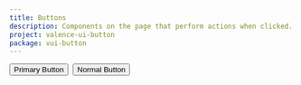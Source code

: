 ```yaml
---
title: Buttons
description: Components on the page that perform actions when clicked.
project: valence-ui-button
package: vui-button
---
```


<div>
	<button class="vui-button-primary">Primary Button</button>&nbsp;
	<button class="vui-button">Normal Button</button>&nbsp;
</div>
